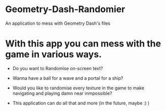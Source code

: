# Geometry-Dash-Randomier
An application to mess with Geometry Dash's files

# With this app you can mess with the game in various ways.

- Do you want to Randomise on-screen text?
- Wanna have a ball for a wave and a portal for a ship?
- Would you like to randomise every texture in the game to make navigating and playing damn near inmpossible?

- This application can do all that and more (in the future, maybe :) )
